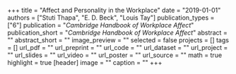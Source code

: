 +++
title = "Affect and Personality in the Workplace"
date = "2019-01-01"
authors = ["Stuti Thapa", "E. D. Beck", "Louis Tay"]
publication_types = ["6"]
publication = "_Cambridge Handbook of Workplace Affect_"
publication_short = "_Cambridge Handbook of Workplace Affect_"
abstract = ""
abstract_short = ""
image_preview = ""
selected = false
projects = []
tags = []
url_pdf = ""
url_preprint = ""
url_code = ""
url_dataset = ""
url_project = ""
url_slides = ""
url_video = ""
url_poster = ""
url_source = ""
math = true
highlight = true
[header]
image = ""
caption = ""
+++
